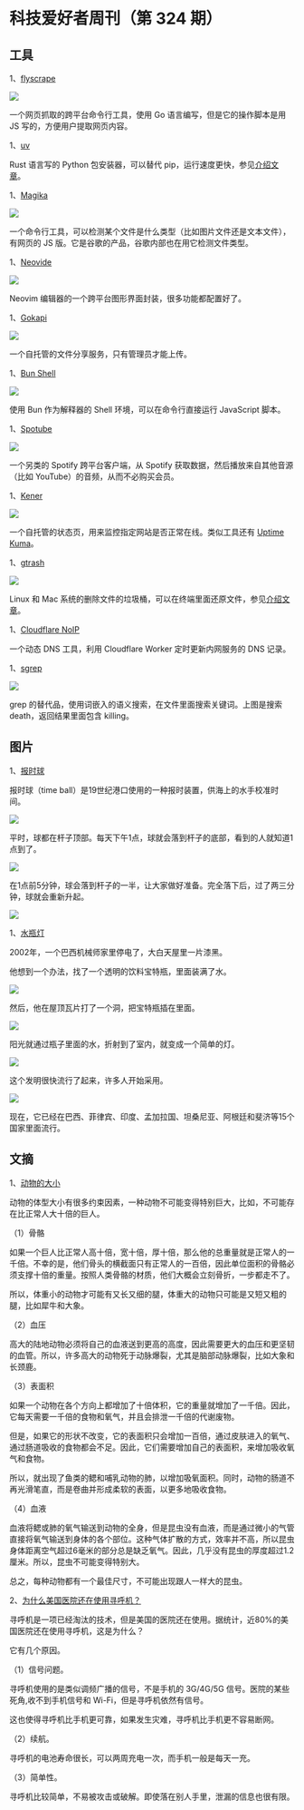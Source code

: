 # 科技爱好者周刊（第 324 期）

## 工具

1、[flyscrape](https://flyscrape.com/)

![](https://cdn.beekka.com/blogimg/asset/202311/bg2023111201.webp)

一个网页抓取的跨平台命令行工具，使用 Go 语言编写，但是它的操作脚本是用 JS 写的，方便用户提取网页内容。

1、[uv](https://github.com/astral-sh/uv)

Rust 语言写的 Python 包安装器，可以替代 pip，运行速度更快，参见[介绍文章](https://astral.sh/blog/uv)。

1、[Magika](https://google.github.io/magika/)

![](https://cdn.beekka.com/blogimg/asset/202407/bg2024072507.webp)

一个命令行工具，可以检测某个文件是什么类型（比如图片文件还是文本文件），有网页的 JS 版。它是谷歌的产品，谷歌内部也在用它检测文件类型。

1、[Neovide](https://neovide.dev/)

![](https://cdn.beekka.com/blogimg/asset/202407/bg2024072509.webp)

Neovim 编辑器的一个跨平台图形界面封装，很多功能都配置好了。

1、[Gokapi](https://github.com/Forceu/Gokapi)

![](https://cdn.beekka.com/blogimg/asset/202407/bg2024072602.webp)

一个自托管的文件分享服务，只有管理员才能上传。

1、[Bun Shell](https://bun.sh/blog/the-bun-shell)

![](https://cdn.beekka.com/blogimg/asset/202407/bg2024072603.webp)

使用 Bun 作为解释器的 Shell 环境，可以在命令行直接运行 JavaScript 脚本。

1、[Spotube](https://github.com/KRTirtho/spotube)

![](https://cdn.beekka.com/blogimg/asset/202407/bg2024072604.webp)

一个另类的 Spotify 跨平台客户端，从 Spotify 获取数据，然后播放来自其他音源（比如 YouTube）的音频，从而不必购买会员。

1、[Kener](https://github.com/rajnandan1/kener)

![](https://cdn.beekka.com/blogimg/asset/202407/bg2024072609.webp)

一个自托管的状态页，用来监控指定网站是否正常在线。类似工具还有 [Uptime Kuma](https://github.com/louislam/uptime-kuma)。

1、[gtrash](https://github.com/umlx5h/gtrash)

![](https://cdn.beekka.com/blogimg/asset/202407/bg2024072618.webp)

Linux 和 Mac 系统的删除文件的垃圾桶，可以在终端里面还原文件，参见[介绍文章](https://linuxiac.com/gtrash-linux-command/)。

1、[Cloudflare NoIP](https://github.com/devrim/cloudflare-noip)

一个动态 DNS 工具，利用 Cloudflare Worker 定时更新内网服务的 DNS 记录。

1、[sgrep](https://github.com/arunsupe/semantic-grep)

![](https://cdn.beekka.com/blogimg/asset/202407/bg2024072803.webp)

grep 的替代品，使用词嵌入的语义搜索，在文件里面搜索关键词。上图是搜索 death，返回结果里面包含 killing。

## 图片

1、[报时球](https://en.wikipedia.org/wiki/Time_ball)

报时球（time ball）是19世纪港口使用的一种报时装置，供海上的水手校准时间。

![](https://cdn.beekka.com/blogimg/asset/202311/bg2023111506.webp)

平时，球都在杆子顶部。每天下午1点，球就会落到杆子的底部，看到的人就知道1点到了。

![](https://cdn.beekka.com/blogimg/asset/202311/bg2023111507.webp)

在1点前5分钟，球会落到杆子的一半，让大家做好准备。完全落下后，过了两三分钟，球就会重新升起。

![](https://cdn.beekka.com/blogimg/asset/202311/bg2023111508.webp)

1、[水瓶灯](https://www.bbc.co.uk/news/magazine-23536914)

2002年，一个巴西机械师家里停电了，大白天屋里一片漆黑。

他想到一个办法，找了一个透明的饮料宝特瓶，里面装满了水。

![](https://cdn.beekka.com/blogimg/asset/202407/bg2024073005.webp)

然后，他在屋顶瓦片打了一个洞，把宝特瓶插在里面。

![](https://cdn.beekka.com/blogimg/asset/202407/bg2024073006.webp)

阳光就通过瓶子里面的水，折射到了室内，就变成一个简单的灯。

![](https://cdn.beekka.com/blogimg/asset/202407/bg2024073007.webp)

这个发明很快流行了起来，许多人开始采用。

![](https://cdn.beekka.com/blogimg/asset/202407/bg2024073008.webp)

现在，它已经在巴西、菲律宾、印度、孟加拉国、坦桑尼亚、阿根廷和斐济等15个国家里面流行。

## 文摘

1、[动物的大小](https://www.marxists.org/archive/haldane/works/1920s/right-size.htm)

动物的体型大小有很多约束因素，一种动物不可能变得特别巨大，比如，不可能存在比正常人大十倍的巨人。

（1）骨骼

如果一个巨人比正常人高十倍，宽十倍，厚十倍，那么他的总重量就是正常人的一千倍。不幸的是，他们骨头的横截面只有正常人的一百倍，因此单位面积的骨骼必须支撑十倍的重量。按照人类骨骼的材质，他们大概会立刻骨折，一步都走不了。

所以，体重小的动物才可能有又长又细的腿，体重大的动物只可能是又短又粗的腿，比如犀牛和大象。

（2）血压

高大的陆地动物必须将自己的血液送到更高的高度，因此需要更大的血压和更坚韧的血管。所以，许多高大的动物死于动脉爆裂，尤其是脑部动脉爆裂，比如大象和长颈鹿。

（3）表面积

如果一个动物在各个方向上都增加了十倍体积，它的重量就增加了一千倍。因此，它每天需要一千倍的食物和氧气，并且会排泄一千倍的代谢废物。

但是，如果它的形状不改变，它的表面积只会增加一百倍，通过皮肤进入的氧气、通过肠道吸收的食物都会不足。因此，它们需要增加自己的表面积，来增加吸收氧气和食物。

所以，就出现了鱼类的鳃和哺乳动物的肺，以增加吸氧面积。同时，动物的肠道不再光滑笔直，而是卷曲并形成柔软的表面，以更多地吸收食物。

（4）血液

血液将鳃或肺的氧气输送到动物的全身，但是昆虫没有血液，而是通过微小的气管直接将氧气输送到身体的各个部位。这种气体扩散的方式，效率并不高，所以昆虫身体距离空气超过6毫米的部分总是缺乏氧气。因此，几乎没有昆虫的厚度超过1.2厘米。所以，昆虫不可能变得特别大。

总之，每种动物都有一个最佳尺寸，不可能出现跟人一样大的昆虫。

2、[为什么美国医院还在使用寻呼机？](https://healthtechmagazine.net/article/2019/06/why-hospital-pager-withstood-test-time)

寻呼机是一项已经淘汰的技术，但是美国的医院还在使用。据统计，近80%的美国医院还在使用寻呼机，这是为什么？

它有几个原因。

（1）信号问题。

寻呼机使用的是类似调频广播的信号，不是手机的 3G/4G/5G 信号。医院的某些死角,收不到手机信号和 Wi-Fi，但是寻呼机依然有信号。

这也使得寻呼机比手机更可靠，如果发生灾难，寻呼机比手机更不容易断网。

（2）续航。

寻呼机的电池寿命很长，可以两周充电一次，而手机一般是每天一充。

（3）简单性。

寻呼机比较简单，不易被攻击或破解。即使落在别人手里，泄漏的信息也很有限。
